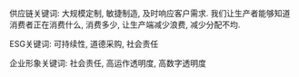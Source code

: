 
供应链关键词: 
大规模定制, 敏捷制造, 及时响应客户需求.
我们让生产者能够知道消费者正在消费什么, 消费多少, 让生产端减少浪费, 减少分配不均.

ESG关键词:
可持续性, 道德采购, 社会责任

企业形象关键词:
社会责任, 高运作透明度, 高数字透明度
